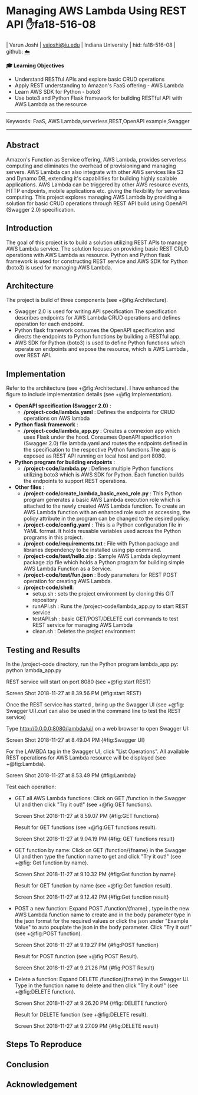 # Managing AWS Lambda Using REST API :hand:fa18-516-08

| Varun Joshi | vajoshi@iu.edu | Indiana University | hid: fa18-516-08 | github:
[:cloud:](https://github.com/cloudmesh-community/fa18-516-08/blob/master/project-paper/report.md)

**:mortar_board: Learning Objectives**

* Understand RESTful APIs and explore basic CRUD operations
* Apply REST understanding to Amazon's FaaS offering - AWS Lambda
* Learn AWS SDK for Python - boto3
* Use boto3 and Python Flask framework for building RESTful API with AWS Lambda as the resource

---

Keywords: FaaS, AWS Lambda,serverless,REST,OpenAPI example,Swagger

---


## Abstract

Amazon's Function as Service offering, AWS Lambda, provides serverless computing and eliminates the overhead of provisioning and managing servers.
AWS Lambda can also integrate with other AWS services like S3 and Dynamo DB, extending it's capabilities for building highly scalable applications. AWS Lambda can be triggered by other AWS resource events, HTTP endpoints, mobile applications etc. giving the flexibility for serverless computing. This project explores managing AWS Lambda by providing a solution for basic CRUD operations through REST API build using OpenAPI (Swagger 2.0) specification.

## Introduction

The goal of this project is to build a solution utilizing REST APIs to manage AWS Lambda service. The solution focuses on providing basic REST CRUD operations with AWS Lambda as resource. Python and Python flask framework is used for constructing REST service and AWS SDK for Python (boto3) is used for managing AWS Lambda.

## Architecture

The project is build of three components (see +@fig:Architecture).

* Swagger 2.0 is used for writing API specification.The specification describes endpoints for AWS Lambda CRUD operations and defines operation for each endpoint.
* Python flask framework consumes the OpenAPI specification and directs the endpoints to Python functions by building a RESTful app.
* AWS SDK for Python (boto3) is used to define Python functions which operate on endpoints and expose the resource, which is AWS Lambda , over REST API.

## Implementation

Refer to the architecture (see +@fig:Architecture). I have enhanced the figure to include implementation details (see +@fig:Implementation).

* **OpenAPI specification (Swagger 2.0)** :
  - **/project-code/lambda.yaml** : Defines the endpoints for CRUD operations on AWS lambda
* **Python flask framework** :
  - **/project-code/lambda_app.py** : Creates a connexion app which uses Flask under the hood. Consumes OpenAPI specification (Swagger 2.0) file lambda.yaml and routes the endpoints defined in the specification to the respective Python functions.The app is exposed as REST API running on local host and port 8080.
* **Python program for building endpoints** :
  - **/project-code/lambda.py** : Defines multiple Python functions utilizing boto3 which is AWS SDK for Python. Each function builds the endpoints to support REST operations.
* **Other files** :
  - **/project-code/create_lambda_basic_exec_role.py** : This Python program generates a basic AWS Lambda execution role which is attached to the newly created AWS Lambda function. To create an AWS Lambda function with an enhanced role such as accessing, the policy attribute in the program can be changed to the desired policy.
  - **/project-code/config.yaml** : This is a Python configuration file in YAML format. It holds reusable variables used across the Python programs in this project.
  - **/project-code/requirements.txt** : File with Python package and libraries dependency to be installed using pip command.
  - **/project-code/test/hello.zip** : Sample AWS Lambda deployment package zip file which holds a Python program for building simple AWS Lambda Function as a Service.
  - **/project-code/test/fun.json** : Body parameters for REST POST operation for creating AWS Lambda.
  - **/project-code/shell**:
    - setup.sh : sets the project environment by cloning this GIT repository
    - runAPI.sh : Runs the /project-code/lambda_app.py to start REST service
    - testAPI.sh : basic GET/POST/DELETE curl commands to test REST service for managing AWS Lambda
    - clean.sh : Deletes the project environment

## Testing and Results

In the /project-code directory, run the Python program lambda_app.py:
python lambda_app.py

REST service will start on port 8080 (see +@fig:start REST)

Screen Shot 2018-11-27 at 8.39.56 PM {#fig:start REST}

Once the REST service has started , bring up the Swagger UI (see +@fig: Swagger UI).curl can also be used in the command line to test the REST service)

Type http://0.0.0.0:8080/lambda/ui/ on a web browser to open Swagger UI:

Screen Shot 2018-11-27 at 8.49.04 PM {#fig:Swagger UI}

For the LAMBDA tag in the Swagger UI, click "List Operations". All available REST operations for AWS Lambda resource will be displayed (see +@fig:Lambda).

Screen Shot 2018-11-27 at 8.53.49 PM {#fig:Lambda}

Test each operation:
* GET all AWS Lambda functions:
  Click on GET /function in the Swagger UI and then click "Try it out!" (see +@fig:GET functions).

  Screen Shot 2018-11-27 at 8.59.07 PM
  {#fig:GET functions}

  Result for GET functions (see +@fig:GET functions result).

  Screen Shot 2018-11-27 at 9.04.19 PM
  {#fig: GET functions result}

* GET function by name:
  Click on GET /function/{fname} in the Swagger UI and then type the function name to get and click "Try it out!" (see +@fig: Get function by name).

  Screen Shot 2018-11-27 at 9.10.32 PM
  {#fig:Get function by name}

  Result for GET function by name (see +@fig:Get function result).

  Screen Shot 2018-11-27 at 9.12.42 PM
  {#fig:Get function result}

* POST a new function:
  Expand POST /function/{fname} , type in the new AWS Lambda function name to create and in the body parameter type in the json format for the required values or click the json under "Example Value" to auto pouplate the json in the body parameter. Click "Try it out!" (see +@fig:POST function).

  Screen Shot 2018-11-27 at 9.19.27 PM
  {#fig:POST function}

  Result for POST function (see +@fig:POST Result).

  Screen Shot 2018-11-27 at 9.21.26 PM
  {#fig:POST Result}

* Delete a function:
  Expand DELETE /function/{fname} in the Swagger UI. Type in the function name to delete and then click "Try it out!" (see +@fig:DELETE function).

  Screen Shot 2018-11-27 at 9.26.20 PM
  {#fig: DELETE function}

  Result for DELETE function (see +@fig:DELETE result).

  Screen Shot 2018-11-27 at 9.27.09 PM
  {#fig:DELETE result}

## Steps To Reproduce

## Conclusion

## Acknowledgement
